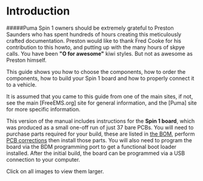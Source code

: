 # Introduction

#####Puma Spin 1 owners should be extremely grateful to Preston Saunders who has spent hundreds of hours creating this meticulously crafted documentation. Preston would like to thank Fred Cooke for his contribution to this howto, and putting up with the many hours of skpye calls. You have been **"O for awesome"** kiwi styles. But not as awesome as Preston himself.

This guide shows you how to choose the components, how to order the components, how to build your Spin 1 board and how to properly connect it to a vehicle.

It is assumed that you came to this guide from one of the main sites, if not, see the main [FreeEMS.org] site for general information, and the [Puma] site for more specific information.

This version of the manual includes instructions for the **Spin 1 board**, which was produced as a small one-off run of just 37 bare PCBs. You will need to purchase parts required for your build, these are listed in [the BOM](#using_bom), perform [PCB corrections](#assembly_essential_mods) then install those parts. You will also need to program the board via the BDM programming port to get a functional boot loader installed. After the initial build, the board can be programmed via a USB connection to your computer.

Click on all images to view them larger.
